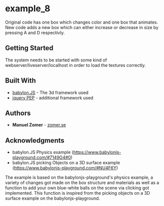 # example_8
Original code has one box which changes color and one box that animates. New code adds a new box which can either increase or decrease
in size by pressing A and D respectivly.


## Getting Started

The system needs to be started with some kind of webserver/liveserver/localhost in order to load the textures correctly.

## Built With

* [babylon.JS](https://www.babylonjs.com/) - The 3d framework used
* [jquery PEP](https://github.com/jquery/PEP) - additional framework used

## Authors

* **Manuel Zomer** - [zomer.se](http://zomer.se)

## Acknowledgments

* babylon.JS Physics example (https://www.babylonjs-playground.com/#7149G4#0)
* babylon.JS picking Objects on a 3D surface example (https://www.babylonjs-playground.com/#NU4F6Y)

The example is based on the babylonjs-playground's physics example, a variety of changes got made on the box structure and materials as well as a function to add your own blue-white balls on the scene via clicking got implemented. This function is inspired from the picking objects on a 3D surface example on the babylonjs-playground.
